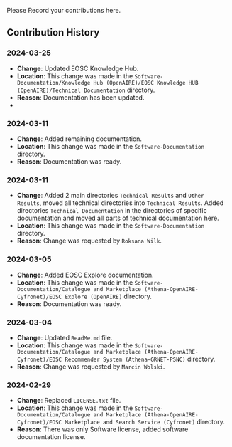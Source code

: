 Please Record your contributions here.

## Contribution History

### 2024-03-25
- **Change**: Updated EOSC Knowledge Hub.
- **Location**: This change was made in the `Software-Documentation/Knowledge Hub (OpenAIRE)/EOSC Knowledge HUB (OpenAIRE)/Technical Documentation` directory.
- **Reason**: Documentation has been updated.
- 
### 2024-03-11
- **Change**: Added remaining documentation.
- **Location**: This change was made in the `Software-Documentation` directory.
- **Reason**: Documentation was ready.

### 2024-03-11
- **Change**: Added 2 main directories `Technical Results` and `Other Results`, moved all technical directories into `Technical Results`. Added directories `Technical Documentation` in the directories of specific documentation and moved all parts of technical documentation here.
- **Location**: This change was made in the `Software-Documentation` directory.
- **Reason**: Change was requested by `Roksana Wilk`.

### 2024-03-05
- **Change**: Added EOSC Explore documentation.
- **Location**: This change was made in the `Software-Documentation/Catalogue and Marketplace (Athena-OpenAIRE-Cyfronet)/EOSC Explore (OpenAIRE)` directory.
- **Reason**: Documentation was ready.

### 2024-03-04
- **Change**: Updated `ReadMe.md` file.
- **Location**: This change was made in the `Software-Documentation/Catalogue and Marketplace (Athena-OpenAIRE-Cyfronet)/EOSC Recommender System (Athena-GRNET-PSNC)` directory.
- **Reason**: Change was requested by `Marcin Wolski`.

### 2024-02-29
- **Change**: Replaced `LICENSE.txt` file.
- **Location**: This change was made in the `Software-Documentation/Catalogue and Marketplace (Athena-OpenAIRE-Cyfronet)/EOSC Marketplace and Search Service (Cyfronet)` directory.
- **Reason**: There was only Software license, added software documentation license.

